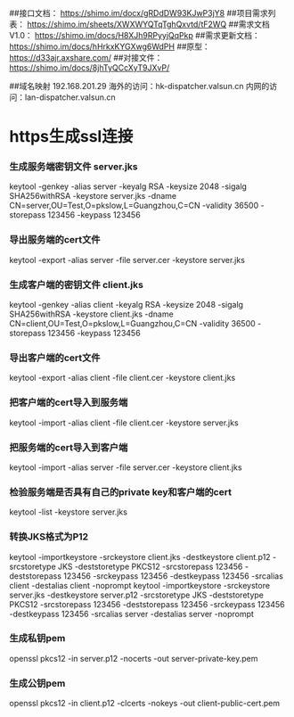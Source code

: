 ##接口文档：
https://shimo.im/docx/gRDdDW93KJwP3jY8
##项目需求列表：
 https://shimo.im/sheets/XWXWYQTqTghQxvtd/tF2WQ 
##需求文档V1.0：
https://shimo.im/docs/H8XJh9RPyyjQqPkp
##需求更新文档：
 https://shimo.im/docs/hHrkxKYGXwg6WdPH 
##原型：
 https://d33ajr.axshare.com/ 
##对接文件：
 https://shimo.im/docs/8jhTyQCcXyT9JXvP/ 

##域名映射
192.168.201.29
海外的访问：hk-dispatcher.valsun.cn
内网的访问：lan-dispatcher.valsun.cn


# https生成ssl连接

### 生成服务端密钥文件 server.jks
keytool -genkey -alias server -keyalg RSA -keysize 2048 -sigalg SHA256withRSA -keystore server.jks -dname CN=server,OU=Test,O=pkslow,L=Guangzhou,C=CN -validity 36500 -storepass 123456 -keypass 123456

### 导出服务端的cert文件
keytool -export -alias server -file server.cer -keystore server.jks

### 生成客户端的密钥文件 client.jks
keytool -genkey -alias client -keyalg RSA -keysize 2048 -sigalg SHA256withRSA -keystore client.jks -dname CN=client,OU=Test,O=pkslow,L=Guangzhou,C=CN -validity 36500 -storepass 123456 -keypass 123456

### 导出客户端的cert文件
keytool -export -alias client -file client.cer -keystore client.jks

### 把客户端的cert导入到服务端
keytool -import -alias client -file client.cer -keystore server.jks

### 把服务端的cert导入到客户端
keytool -import -alias server -file server.cer -keystore client.jks

### 检验服务端是否具有自己的private key和客户端的cert
keytool -list -keystore server.jks

### 转换JKS格式为P12
keytool -importkeystore -srckeystore client.jks -destkeystore client.p12 -srcstoretype JKS -deststoretype PKCS12 -srcstorepass 123456 -deststorepass 123456 -srckeypass 123456 -destkeypass 123456 -srcalias client -destalias client -noprompt
keytool -importkeystore -srckeystore server.jks -destkeystore server.p12 -srcstoretype JKS -deststoretype PKCS12 -srcstorepass 123456 -deststorepass 123456 -srckeypass 123456 -destkeypass 123456 -srcalias server -destalias server -noprompt

### 生成私钥pem
openssl pkcs12 -in server.p12 -nocerts -out server-private-key.pem

### 生成公钥pem
openssl pkcs12 -in client.p12 -clcerts -nokeys -out client-public-cert.pem